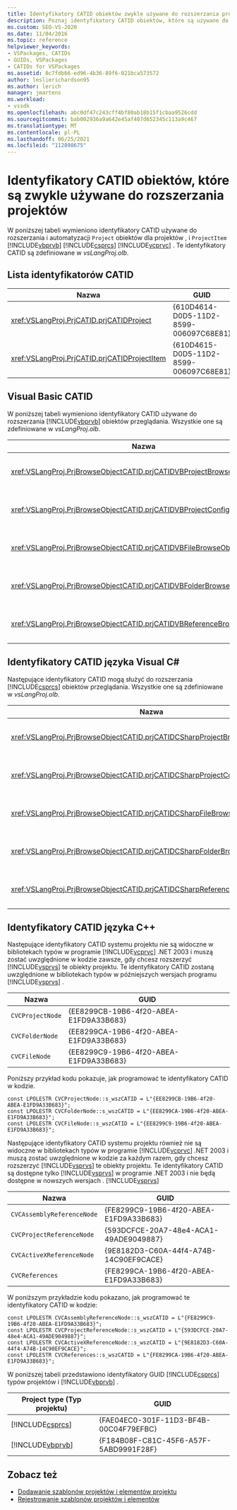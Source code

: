 ```yaml
---
title: Identyfikatory CATID obiektów zwykle używane do rozszerzania projektów
description: Poznaj identyfikatory CATID obiektów, które są używane do rozszerzania obiektów automatyzacji Project i ProjectItem na Visual Basic, Visual C# i Visual C++ projektów.
ms.custom: SEO-VS-2020
ms.date: 11/04/2016
ms.topic: reference
helpviewer_keywords:
- VSPackages, CATIDs
- GUIDs, VSPackages
- CATIDs for VSPackages
ms.assetid: 0c7fdb66-ed96-4b36-89f6-021bca573572
author: leslierichardson95
ms.author: lerich
manager: jmartens
ms.workload:
- vssdk
ms.openlocfilehash: abc0df47c243cff4bf80ab18b15f1cbaa9526cdd
ms.sourcegitcommit: bab002936a9a642e45af407d652345c113a9c467
ms.translationtype: MT
ms.contentlocale: pl-PL
ms.lasthandoff: 06/25/2021
ms.locfileid: "112898675"
---
```

# <a name="catids-for-objects-that-are-typically-used-to-extend-projects"></a>Identyfikatory CATID obiektów, które są zwykle używane do rozszerzania projektów
W poniższej tabeli wymieniono identyfikatory CATID używane do rozszerzania i automatyzacji `Project` obiektów dla projektów , i `ProjectItem` [!INCLUDE[vbprvb](../../code-quality/includes/vbprvb_md.md)] [!INCLUDE[csprcs](../../data-tools/includes/csprcs_md.md)] [!INCLUDE[vcprvc](../../code-quality/includes/vcprvc_md.md)] . Te identyfikatory CATID są zdefiniowane w *vsLangProj.olb*.

## <a name="listing-of-catids"></a>Lista identyfikatorów CATID

|Nazwa|GUID|
|----------|----------|
|<xref:VSLangProj.PrjCATID.prjCATIDProject>|{610D4614-D0D5-11D2-8599-006097C68E81}|
|<xref:VSLangProj.PrjCATID.prjCATIDProjectItem>|{610D4615-D0D5-11D2-8599-006097C68E81}|

## <a name="visual-basic-catids"></a>Visual Basic CATID
 W poniższej tabeli wymieniono identyfikatory CATID używane do rozszerzania [!INCLUDE[vbprvb](../../code-quality/includes/vbprvb_md.md)] obiektów przeglądania. Wszystkie one są zdefiniowane w *vsLangProj.olb*.

|Nazwa|GUID|
|----------|----------|
|<xref:VSLangProj.PrjBrowseObjectCATID.prjCATIDVBProjectBrowseObject>|{E0FDC879-C32A-4751-A3D3-0B3824BD575F}|
|<xref:VSLangProj.PrjBrowseObjectCATID.prjCATIDVBProjectConfigBrowseObject>|{67F8DD11-14EB-489b-87F0-F01C52AF3870}|
|<xref:VSLangProj.PrjBrowseObjectCATID.prjCATIDVBFileBrowseObject>|{EA5BD05D-3C72-40A5-95A0-28A2773311CA}|
|<xref:VSLangProj.PrjBrowseObjectCATID.prjCATIDVBFolderBrowseObject>|{932DC619-2EAA-4192-B7E6-3D15AD31DF49}|
|<xref:VSLangProj.PrjBrowseObjectCATID.prjCATIDVBReferenceBrowseObject>|{2289B812-8191-4e81-B7B3-174045AB0CB5}|

## <a name="visual-c-catids"></a>Identyfikatory CATID języka Visual C#
 Następujące identyfikatory CATID mogą służyć do rozszerzania [!INCLUDE[csprcs](../../data-tools/includes/csprcs_md.md)] obiektów przeglądania. Wszystkie one są zdefiniowane w *vsLangProj.olb*.

|Nazwa|GUID|
|----------|----------|
|<xref:VSLangProj.PrjBrowseObjectCATID.prjCATIDCSharpProjectBrowseObject>|{4EF9F003-DE95-4d60-96B0-212979F2A857}|
|<xref:VSLangProj.PrjBrowseObjectCATID.prjCATIDCSharpProjectConfigBrowseObject>|{A12CE10A-227F-4963-ADB6-3A43388513CA}|
|<xref:VSLangProj.PrjBrowseObjectCATID.prjCATIDCSharpFileBrowseObject>|{8D58E6AF-ED4E-48B0-8C7B-C74EF0735451}|
|<xref:VSLangProj.PrjBrowseObjectCATID.prjCATIDCSharpFolderBrowseObject>|{914FE278-054A-45DB-BF9E-5F22484CC84C}|
|<xref:VSLangProj.PrjBrowseObjectCATID.prjCATIDCSharpReferenceBrowseObject>|{2F0FA3B8-C855-4a4e-95A5-CB45C67D6C27}|

## <a name="c-catids"></a>Identyfikatory CATID języka C++
 Następujące identyfikatory CATID systemu projektu nie są widoczne w bibliotekach typów w programie [!INCLUDE[vcprvc](../../code-quality/includes/vcprvc_md.md)] .NET 2003 i muszą zostać uwzględnione w kodzie zawsze, gdy chcesz rozszerzyć [!INCLUDE[vsprvs](../../code-quality/includes/vsprvs_md.md)] te obiekty projektu. Te identyfikatory CATID zostaną uwzględnione w bibliotekach typów w późniejszych wersjach programu [!INCLUDE[vsprvs](../../code-quality/includes/vsprvs_md.md)] .

|Nazwa|GUID|
|----------|----------|
|`CVCProjectNode`|{EE8299CB-19B6-4f20-ABEA-E1FD9A33B683}|
|`CVCFolderNode`|{EE8299CA-19B6-4f20-ABEA-E1FD9A33B683}|
|`CVCFileNode`|{EE8299C9-19B6-4f20-ABEA-E1FD9A33B683}|

 Poniższy przykład kodu pokazuje, jak programować te identyfikatory CATID w kodzie.

```
const LPOLESTR CVCProjectNode::s_wszCATID = L"{EE8299CB-19B6-4f20-ABEA-E1FD9A33B683}";
const LPOLESTR CVCFolderNode::s_wszCATID = L"{EE8299CA-19B6-4f20-ABEA-E1FD9A33B683}";
const LPOLESTR CVCFileNode::s_wszCATID = L"{EE8299C9-19B6-4f20-ABEA-E1FD9A33B683}";
```

 Następujące identyfikatory CATID systemu projektu również nie są widoczne w bibliotekach typów w programie [!INCLUDE[vcprvc](../../code-quality/includes/vcprvc_md.md)] .NET 2003 i muszą zostać uwzględnione w kodzie za każdym razem, gdy chcesz rozszerzyć [!INCLUDE[vsprvs](../../code-quality/includes/vsprvs_md.md)] te obiekty projektu. Te identyfikatory CATID są dostępne tylko [!INCLUDE[vsprvs](../../code-quality/includes/vsprvs_md.md)] w programie .NET 2003 i nie będą dostępne w nowszych wersjach . [!INCLUDE[vsprvs](../../code-quality/includes/vsprvs_md.md)]

|Nazwa|GUID|
|----------|----------|
|`CVCAssemblyReferenceNode`|{FE8299C9-19B6-4f20-ABEA-E1FD9A33B683}|
|`CVCProjectReferenceNode`|{593DCFCE-20A7-48e4-ACA1-49ADE9049887}|
|`CVCActiveXReferenceNode`|{9E8182D3-C60A-44f4-A74B-14C90EF9CACE}|
|`CVCReferences`|{FE8299CA-19B6-4f20-ABEA-E1FD9A33B683}|

 W poniższym przykładzie kodu pokazano, jak programować te identyfikatory CATID w kodzie:

```
const LPOLESTR CVCAssemblyReferenceNode::s_wszCATID = L"{FE8299C9-19B6-4f20-ABEA-E1FD9A33B683}";
const LPOLESTR CVCProjectReferenceNode::s_wszCATID = L"{593DCFCE-20A7-48e4-ACA1-49ADE9049887}";
const LPOLESTR CVCActiveXReferenceNode::s_wszCATID = L"{9E8182D3-C60A-44f4-A74B-14C90EF9CACE}";
const LPOLESTR CVCReferences::s_wszCATID = L"{FE8299CA-19B6-4f20-ABEA-E1FD9A33B683}";
```

 W poniższej tabeli przedstawiono identyfikatory GUID [!INCLUDE[csprcs](../../data-tools/includes/csprcs_md.md)] typów projektów i [!INCLUDE[vbprvb](../../code-quality/includes/vbprvb_md.md)] .

| Project type (Typ projektu) | GUID |
| - | - |
| [!INCLUDE[csprcs](../../data-tools/includes/csprcs_md.md)] | {FAE04EC0-301F-11D3-BF4B-00C04F79EFBC} |
| [!INCLUDE[vbprvb](../../code-quality/includes/vbprvb_md.md)] | {F184B08F-C81C-45F6-A57F-5ABD9991F28F} |

## <a name="see-also"></a>Zobacz też
- [Dodawanie szablonów projektów i elementów projektu](../../extensibility/internals/adding-project-and-project-item-templates.md)
- [Rejestrowanie szablonów projektów i elementów](../../extensibility/internals/registering-project-and-item-templates.md)
